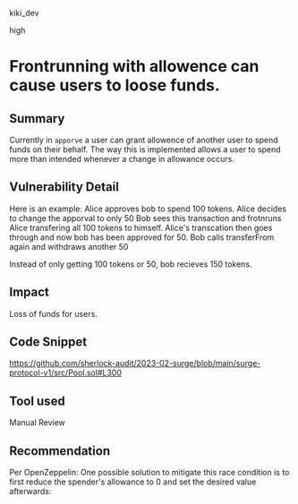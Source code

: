 kiki_dev

high

# Frontrunning with allowence can cause users to loose funds.

## Summary
Currently in `apporve` a user can grant allowence  of another user to spend funds on their behalf.  The way this is implemented allows a user to spend more than intended whenever a change in allowance occurs. 
## Vulnerability Detail

Here is an example:
Alice approves bob to spend 100 tokens. 
Alice decides to change the apporval to only 50
Bob sees this transaction and frotnruns Alice transfering all 100 tokens to himself. 
Alice's transcation then goes through and now bob has been approved for 50. 
Bob calls transferFrom again and withdraws another 50 

Instead of only getting 100 tokens or 50, bob recieves 150 tokens. 

## Impact
Loss of funds for users.
## Code Snippet
https://github.com/sherlock-audit/2023-02-surge/blob/main/surge-protocol-v1/src/Pool.sol#L300
## Tool used

Manual Review

## Recommendation
Per OpenZeppelin: One possible solution to mitigate this race condition is to first reduce the spender's allowance to 0 and set the desired value afterwards: